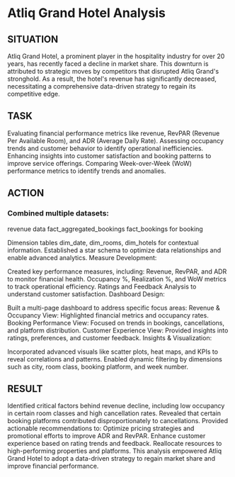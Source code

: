# Atliq Grand Hotel Analysis
## SITUATION
Atliq Grand Hotel, a prominent player in the hospitality industry for over 20 years, has recently faced a decline in market share.
This downturn is attributed to strategic moves by competitors that disrupted Atliq Grand's stronghold. As a result, the hotel's 
revenue has significantly decreased, necessitating a comprehensive data-driven strategy to regain its competitive edge.

## TASK
Evaluating financial performance metrics like revenue, RevPAR (Revenue Per Available Room), and ADR (Average Daily Rate).
Assessing occupancy trends and customer behavior to identify operational inefficiencies.
Enhancing insights into customer satisfaction and booking patterns to improve service offerings.
Comparing Week-over-Week (WoW) performance metrics to identify trends and anomalies.

## ACTION
### Combined multiple datasets:
revenue data
fact_aggregated_bookings 
fact_bookings for booking 

Dimension tables 
dim_date, 
dim_rooms, 
dim_hotels 
for contextual information.
Established a star schema to optimize data relationships and enable advanced analytics.
Measure Development:

Created key performance measures, including:
Revenue, RevPAR, and ADR to monitor financial health.
Occupancy %, Realization %, and WoW metrics to track operational efficiency.
Ratings and Feedback Analysis to understand customer satisfaction.
Dashboard Design:

Built a multi-page dashboard to address specific focus areas:
Revenue & Occupancy View: Highlighted financial metrics and occupancy rates.
Booking Performance View: Focused on trends in bookings, cancellations, and platform distribution.
Customer Experience View: Provided insights into ratings, preferences, and customer feedback.
Insights & Visualization:

Incorporated advanced visuals like scatter plots, heat maps, and KPIs to reveal correlations and patterns.
Enabled dynamic filtering by dimensions such as city, room class, booking platform, and week number.

## RESULT
Identified critical factors behind revenue decline, including low occupancy in certain room classes and high cancellation rates.
Revealed that certain booking platforms contributed disproportionately to cancellations.
Provided actionable recommendations to:
Optimize pricing strategies and promotional efforts to improve ADR and RevPAR.
Enhance customer experience based on rating trends and feedback.
Reallocate resources to high-performing properties and platforms.
This analysis empowered Atliq Grand Hotel to adopt a data-driven strategy to regain market share and improve financial performance.
